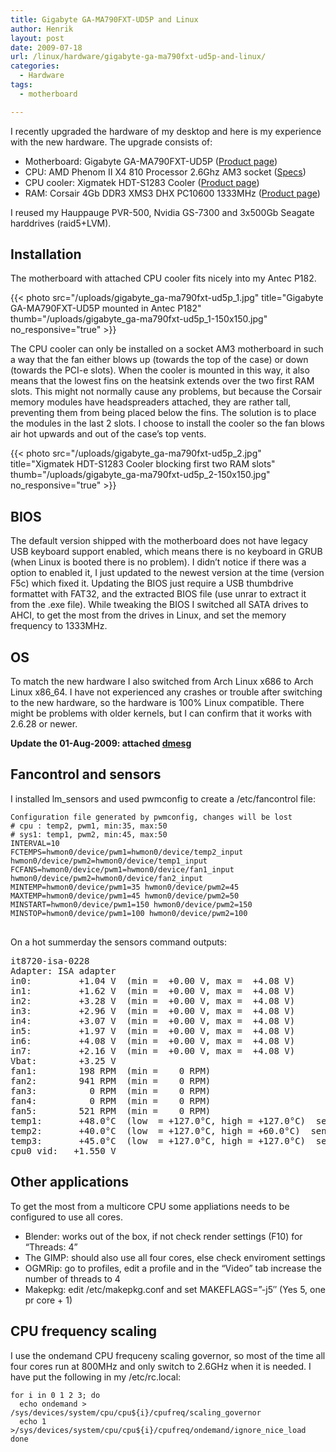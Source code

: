 ```yaml
---
title: Gigabyte GA-MA790FXT-UD5P and Linux
author: Henrik
layout: post
date: 2009-07-18
url: /linux/hardware/gigabyte-ga-ma790fxt-ud5p-and-linux/
categories:
  - Hardware
tags:
  - motherboard

---
```

I recently upgraded the hardware of my desktop and here is my experience with the new hardware. The upgrade consists of:
<!--more-->

  * Motherboard: Gigabyte GA-MA790FXT-UD5P ([Product page][1])
  * CPU: AMD Phenom II X4 810 Processor 2.6Ghz AM3 socket ([Specs][2])
  * CPU cooler: Xigmatek HDT-S1283 Cooler ([Product page][3])
  * RAM: Corsair 4Gb DDR3 XMS3 DHX PC10600 1333MHz ([Product page][4])

I reused my Hauppauge PVR-500, Nvidia GS-7300 and 3x500Gb Seagate harddrives (raid5+LVM).

## Installation

The motherboard with attached CPU cooler fits nicely into my Antec P182.

{{< photo src="/uploads/gigabyte_ga-ma790fxt-ud5p_1.jpg" title="Gigabyte GA-MA790FXT-UD5P mounted in Antec P182" thumb="/uploads/gigabyte_ga-ma790fxt-ud5p_1-150x150.jpg" no_responsive="true" >}}

The CPU cooler can only be installed on a socket AM3 motherboard in such a way that the fan either blows up (towards the top of the case) or down (towards the PCI-e slots). When the cooler is mounted in this way, it also means that the lowest fins on the heatsink extends over the two first RAM slots. This might not normally cause any problems, but because the Corsair memory modules have headspreaders attached, they are rather tall, preventing them from being placed below the fins. The solution is to place the modules in the last 2 slots. I choose to install the cooler so the fan blows air hot upwards and out of the case&#8217;s top vents.

{{< photo src="/uploads/gigabyte_ga-ma790fxt-ud5p_2.jpg" title="Xigmatek HDT-S1283 Cooler blocking first two RAM slots" thumb="/uploads/gigabyte_ga-ma790fxt-ud5p_2-150x150.jpg" no_responsive="true" >}}

## BIOS

The default version shipped with the motherboard does not have legacy USB keyboard support enabled, which means there is no keyboard in GRUB (when Linux is booted there is no problem). I didn&#8217;t notice if there was a option to enabled it, I just updated to the newest version at the time (version F5c) which fixed it. Updating the BIOS just require a USB thumbdrive formattet with FAT32, and the extracted BIOS file (use unrar to extract it from the .exe file). While tweaking the BIOS I switched all SATA drives to AHCI, to get the most from the drives in Linux, and set the memory frequency to 1333MHz.

## OS

To match the new hardware I also switched from Arch Linux x686 to Arch Linux x86_64. I have not experienced any crashes or trouble after switching to the new hardware, so the hardware is 100% Linux compatible. There might be problems with older kernels, but I can confirm that it works with 2.6.28 or newer.

**Update the 01-Aug-2009: attached [dmesg][5]**

## Fancontrol and sensors

I installed lm_sensors and used pwmconfig to create a /etc/fancontrol file:

<pre>
<code class="language-bash">Configuration file generated by pwmconfig, changes will be lost
# cpu : temp2, pwm1, min:35, max:50
# sys1: temp1, pwm2, min:45, max:50
INTERVAL=10
FCTEMPS=hwmon0/device/pwm1=hwmon0/device/temp2_input hwmon0/device/pwm2=hwmon0/device/temp1_input
FCFANS=hwmon0/device/pwm1=hwmon0/device/fan1_input hwmon0/device/pwm2=hwmon0/device/fan2_input
MINTEMP=hwmon0/device/pwm1=35 hwmon0/device/pwm2=45
MAXTEMP=hwmon0/device/pwm1=45 hwmon0/device/pwm2=50
MINSTART=hwmon0/device/pwm1=150 hwmon0/device/pwm2=150
MINSTOP=hwmon0/device/pwm1=100 hwmon0/device/pwm2=100
</code>
</pre>

On a hot summerday the sensors command outputs:

<pre>it8720-isa-0228
Adapter: ISA adapter
in0:         +1.04 V  (min =  +0.00 V, max =  +4.08 V)
in1:         +1.62 V  (min =  +0.00 V, max =  +4.08 V)
in2:         +3.28 V  (min =  +0.00 V, max =  +4.08 V)
in3:         +2.96 V  (min =  +0.00 V, max =  +4.08 V)
in4:         +3.07 V  (min =  +0.00 V, max =  +4.08 V)
in5:         +1.97 V  (min =  +0.00 V, max =  +4.08 V)
in6:         +4.08 V  (min =  +0.00 V, max =  +4.08 V)
in7:         +2.16 V  (min =  +0.00 V, max =  +4.08 V)
Vbat:        +3.25 V
fan1:        198 RPM  (min =    0 RPM)
fan2:        941 RPM  (min =    0 RPM)
fan3:          0 RPM  (min =    0 RPM)
fan4:          0 RPM  (min =    0 RPM)
fan5:        521 RPM  (min =    0 RPM)
temp1:       +48.0°C  (low  = +127.0°C, high = +127.0°C)  sensor = thermistor
temp2:       +40.0°C  (low  = +127.0°C, high = +60.0°C)  sensor = thermal diode
temp3:       +45.0°C  (low  = +127.0°C, high = +127.0°C)  sensor = thermistor
cpu0_vid:   +1.550 V</pre>

## Other applications

To get the most from a multicore CPU some appliations needs to be configured to use all cores.

  * Blender: works out of the box, if not check render settings (F10) for &#8220;Threads: 4&#8221;
  * The GIMP: should also use all four cores, else check enviroment settings
  * OGMRip: go to profiles, edit a profile and in the &#8220;Video&#8221; tab increase the number of threads to 4
  * Makepkg: edit /etc/makepkg.conf and set MAKEFLAGS=&#8221;-j5&#8243; (Yes 5, one pr core + 1)

## CPU frequency scaling

I use the ondemand CPU frequceny scaling governor, so most of the time all four cores run at 800MHz and only switch to 2.6GHz when it is needed. I have put the following in my /etc/rc.local:

<pre>
<code class="language-bash">for i in 0 1 2 3; do
  echo ondemand &gt; /sys/devices/system/cpu/cpu${i}/cpufreq/scaling_governor
  echo 1 &gt;/sys/devices/system/cpu/cpu${i}/cpufreq/ondemand/ignore_nice_load
done
</code>
</pre>

 [1]: http://www.gigabyte.com.tw/Products/Motherboard/Products_Spec.aspx?ProductID=3005
 [2]: http://products.amd.com/en-us/DesktopCPUDetail.aspx?id=526&f1=AMD+Phenom%E2%84%A2+II+X4&f2=810&f3=2600&f4=512&f5=AM3&f6=C2&f7=45nm+SOI&f8=95+W&f9=4000&f10=False&f11=False
 [3]: http://www.xigmatek.com/product/air-hdts1283.php
 [4]: http://www.corsair.com/products/xms3dhx/default.aspx
 [5]: /uploads/gigabyte-ga-ma790fxt-ud5p-dmesg.txt
